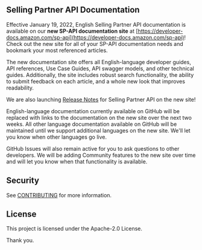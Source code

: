## Selling Partner API Documentation
Effective January 19, 2022, English Selling Partner API documentation is available on our **new SP-API documentation site** at [https://developer-docs.amazon.com/sp-api](https://developer-docs.amazon.com/sp-api)! Check out the new site for all of your SP-API documentation needs and bookmark your most referenced articles. 

The new documentation site offers all English-language developer guides, API references, Use Case Guides, API swagger models, and other technical guides. Additionally, the site includes robust search functionality, the ability to submit feedback on each article, and a whole new look that improves readability. 

We are also launching [Release Notes](https://developer-docs.amazon.com/sp-api/page/release-notes) for Selling Partner API on the new site!

English-language documentation currently available on GitHub will be replaced with links to the documentation on the new site over the next two weeks. All other language documentation available on GitHub will be maintained until we support additional languages on the new site. We'll let you know when other languages go live. 

GitHub Issues will also remain active for you to ask questions to other developers. We will be adding Community features to the new site over time and will let you know when that functionality is available.

## Security

See [CONTRIBUTING](CONTRIBUTING.md#security-issue-notifications) for more information.

## License

This project is licensed under the Apache-2.0 License.

Thank you.
